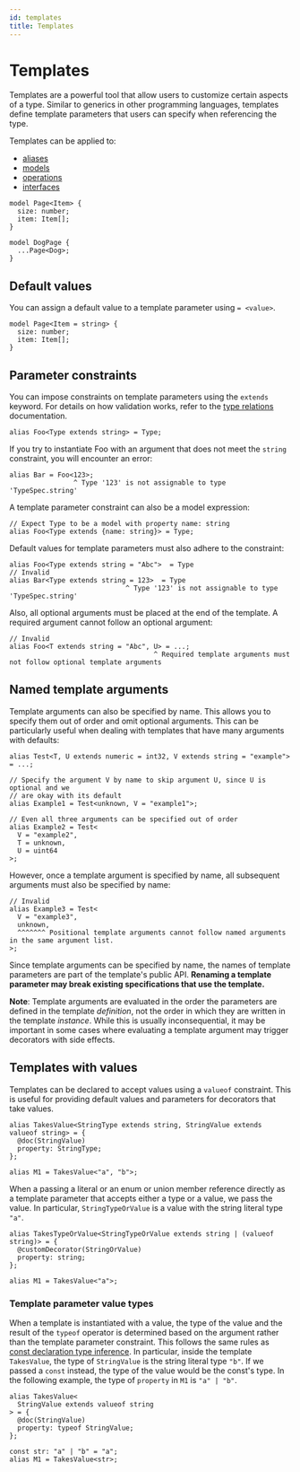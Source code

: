 ```yaml
---
id: templates
title: Templates
---
```


# Templates

Templates are a powerful tool that allow users to customize certain aspects of a type. Similar to generics in other programming languages, templates define template parameters that users can specify when referencing the type.

Templates can be applied to:

- [aliases](./alias.md)
- [models](./models.md)
- [operations](./operations.md)
- [interfaces](./interfaces.md)

```typespec
model Page<Item> {
  size: number;
  item: Item[];
}

model DogPage {
  ...Page<Dog>;
}
```

## Default values

You can assign a default value to a template parameter using `= <value>`.

```typespec
model Page<Item = string> {
  size: number;
  item: Item[];
}
```

## Parameter constraints

You can impose constraints on template parameters using the `extends` keyword. For details on how validation works, refer to the [type relations](./type-relations.md) documentation.

```typespec
alias Foo<Type extends string> = Type;
```

If you try to instantiate Foo with an argument that does not meet the `string` constraint, you will encounter an error:

```typespec
alias Bar = Foo<123>;
                ^ Type '123' is not assignable to type 'TypeSpec.string'
```

A template parameter constraint can also be a model expression:

```typespec
// Expect Type to be a model with property name: string
alias Foo<Type extends {name: string}> = Type;
```

Default values for template parameters must also adhere to the constraint:

```typespec
alias Foo<Type extends string = "Abc">  = Type
// Invalid
alias Bar<Type extends string = 123>  = Type
                             ^ Type '123' is not assignable to type 'TypeSpec.string'
```

Also, all optional arguments must be placed at the end of the template. A required argument cannot follow an optional argument:

```typespec
// Invalid
alias Foo<T extends string = "Abc", U> = ...;
                                    ^ Required template arguments must not follow optional template arguments
```

## Named template arguments

Template arguments can also be specified by name. This allows you to specify them out of order and omit optional arguments. This can be particularly useful when dealing with templates that have many arguments with defaults:

```typespec
alias Test<T, U extends numeric = int32, V extends string = "example"> = ...;

// Specify the argument V by name to skip argument U, since U is optional and we
// are okay with its default
alias Example1 = Test<unknown, V = "example1">;

// Even all three arguments can be specified out of order
alias Example2 = Test<
  V = "example2",
  T = unknown,
  U = uint64
>;
```

However, once a template argument is specified by name, all subsequent arguments must also be specified by name:

```typespec
// Invalid
alias Example3 = Test<
  V = "example3",
  unknown,
  ^^^^^^^ Positional template arguments cannot follow named arguments in the same argument list.
>;
```

Since template arguments can be specified by name, the names of template parameters are part of the template's public API. **Renaming a template parameter may break existing specifications that use the template.**

**Note**: Template arguments are evaluated in the order the parameters are defined in the template _definition_, not the order in which they are written in the template _instance_. While this is usually inconsequential, it may be important in some cases where evaluating a template argument may trigger decorators with side effects.

## Templates with values

Templates can be declared to accept values using a `valueof` constraint. This is useful for providing default values and parameters for decorators that take values.

```typespec
alias TakesValue<StringType extends string, StringValue extends valueof string> = {
  @doc(StringValue)
  property: StringType;
};

alias M1 = TakesValue<"a", "b">;
```

When a passing a literal or an enum or union member reference directly as a template parameter that accepts either a type or a value, we pass the value. In particular, `StringTypeOrValue` is a value with the string literal type `"a"`.

```typespec
alias TakesTypeOrValue<StringTypeOrValue extends string | (valueof string)> = {
  @customDecorator(StringOrValue)
  property: string;
};

alias M1 = TakesValue<"a">;
```

### Template parameter value types

When a template is instantiated with a value, the type of the value and the result of the `typeof` operator is determined based on the argument rather than the template parameter constraint. This follows the same rules as [const declaration type inference](./values.md#const-declarations). In particular, inside the template `TakesValue`, the type of `StringValue` is the string literal type `"b"`. If we passed a `const` instead, the type of the value would be the const's type. In the following example, the type of `property` in `M1` is `"a" | "b"`.

```typespec
alias TakesValue<
  StringValue extends valueof string
> = {
  @doc(StringValue)
  property: typeof StringValue;
};

const str: "a" | "b" = "a";
alias M1 = TakesValue<str>;
```
